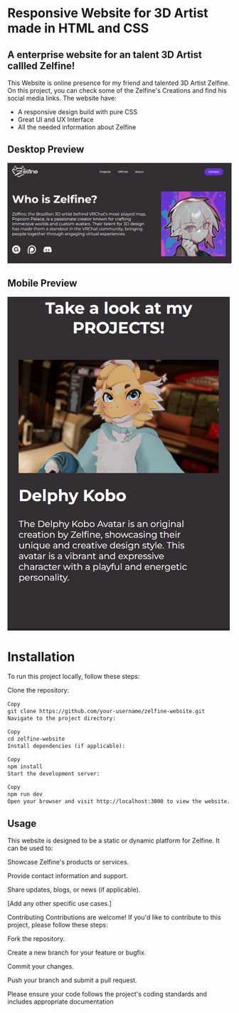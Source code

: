 # Responsive Website for 3D Artist made in HTML and CSS

## A enterprise website for an talent 3D Artist callled Zelfine!

This Website is online presence for my friend and talented 3D Artist Zelfine. On this project, you can check some of
the Zelfine's Creations and find his social media links. The website have:

* A responsive design build with pure CSS
* Great UI and UX Interface
* All the needed information about Zelfine

## Desktop Preview
![website preview](img/image.png)

## Mobile Preview
![mobile Preview](img/image-1.png)

# Installation

To run this project locally, follow these steps:

Clone the repository:

```console
Copy
git clone https://github.com/your-username/zelfine-website.git
Navigate to the project directory:
````

```console
Copy
cd zelfine-website
Install dependencies (if applicable):
```

```console
Copy
npm install
Start the development server:
```

```console
Copy
npm run dev
Open your browser and visit http://localhost:3000 to view the website.
```

## Usage
This website is designed to be a static or dynamic platform for Zelfine. It can be used to:

Showcase Zelfine's products or services.

Provide contact information and support.

Share updates, blogs, or news (if applicable).

[Add any other specific use cases.]

Contributing
Contributions are welcome! If you'd like to contribute to this project, please follow these steps:

Fork the repository.

Create a new branch for your feature or bugfix.

Commit your changes.

Push your branch and submit a pull request.

Please ensure your code follows the project's coding standards and includes appropriate documentation